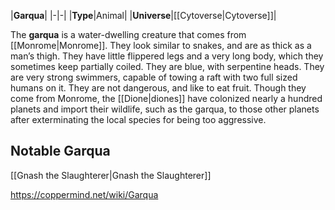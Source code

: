 |**Garqua**|
|-|-|
|**Type**|Animal|
|**Universe**|[[Cytoverse\|Cytoverse]]|

The **garqua** is a water-dwelling creature that comes from [[Monrome\|Monrome]]. They look similar to snakes, and are as thick as a man’s thigh. They have little flippered legs and a very long body, which they sometimes keep partially coiled. They are blue, with serpentine heads. They are very strong swimmers, capable of towing a raft with two full sized humans on it. They are not dangerous, and like to eat fruit. Though they come from Monrome, the [[Dione\|diones]] have colonized nearly a hundred planets and import their wildlife, such as the garqua, to those other planets after exterminating the local species for being too aggressive.

## Notable Garqua
[[Gnash the Slaughterer\|Gnash the Slaughterer]]


https://coppermind.net/wiki/Garqua